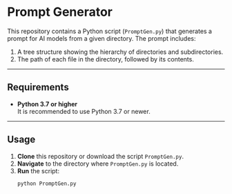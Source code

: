 # Prompt Generator

This repository contains a Python script (`PromptGen.py`) that generates a prompt for AI models from a given directory. The prompt includes:

1. A tree structure showing the hierarchy of directories and subdirectories.
2. The path of each file in the directory, followed by its contents.

---

## Requirements

- **Python 3.7 or higher**  
  It is recommended to use Python 3.7 or newer.

---

## Usage

1. **Clone** this repository or download the script `PromptGen.py`.
2. **Navigate** to the directory where `PromptGen.py` is located.
3. **Run** the script:
   ```bash
   python PromptGen.py

